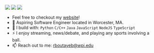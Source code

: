 [<img src="https://img.shields.io/badge/github-%2312100E.svg?&style=for-the-badge&logo=github&logoColor=white&color=black" />](https://github.com/RedaB2)
[<img src="https://img.shields.io/badge/linkedin-%230077B5.svg?&style=for-the-badge&logo=linkedin&logoColor=white" />](https://www.linkedin.com/in/redabtb/)
[<img src="https://img.shields.io/badge/twitch-%239146FF.svg?&style=for-the-badge&logo=twitch&logoColor=white" />](https://www.twitch.tv/wayzonlivee)


- Feel free to checkout my [website](http://rbtb.io/)! 
- 🏢 Aspiring Software Engineer located in Worcester, MA.
- 🧰 I build with: `Python` `C/C++` `Java` `JavaScript` `NodeJS` `TypeScript`
- ⚡ I enjoy streaming, news/debate, and playing any sports involving a ball.
- 📫 Reach out to me: rboutayeb@wpi.edu
